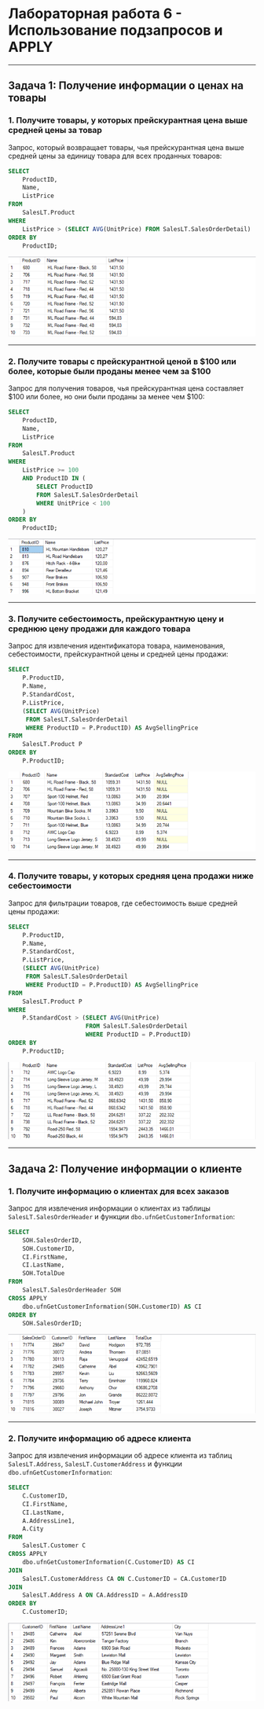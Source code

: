 
# Лабораторная работа 6 - Использование подзапросов и APPLY

---

## Задача 1: Получение информации о ценах на товары

### 1. Получите товары, у которых прейскурантная цена выше средней цены за товар

Запрос, который возвращает товары, чья прейскурантная цена выше средней цены за единицу товара для всех проданных товаров:

```sql
SELECT 
    ProductID, 
    Name, 
    ListPrice
FROM 
    SalesLT.Product
WHERE 
    ListPrice > (SELECT AVG(UnitPrice) FROM SalesLT.SalesOrderDetail)
ORDER BY 
    ProductID;
```

![Task 6.1.1](image/task6_1_1.png)

---

### 2. Получите товары с прейскурантной ценой в $100 или более, которые были проданы менее чем за $100

Запрос для получения товаров, чья прейскурантная цена составляет $100 или более, но они были проданы за менее чем $100:

```sql
SELECT 
    ProductID, 
    Name, 
    ListPrice
FROM 
    SalesLT.Product
WHERE 
    ListPrice >= 100 
    AND ProductID IN (
        SELECT ProductID 
        FROM SalesLT.SalesOrderDetail 
        WHERE UnitPrice < 100
    )
ORDER BY 
    ProductID;
```

![Task 6.1.2](image/task6_1_2.png)

---

### 3. Получите себестоимость, прейскурантную цену и среднюю цену продажи для каждого товара

Запрос для извлечения идентификатора товара, наименования, себестоимости, прейскурантной цены и средней цены продажи:

```sql
SELECT 
    P.ProductID, 
    P.Name, 
    P.StandardCost, 
    P.ListPrice, 
    (SELECT AVG(UnitPrice) 
     FROM SalesLT.SalesOrderDetail 
     WHERE ProductID = P.ProductID) AS AvgSellingPrice
FROM 
    SalesLT.Product P
ORDER BY 
    P.ProductID;
```

![Task 6.1.3](image/task6_1_3.png)

---

### 4. Получите товары, у которых средняя цена продажи ниже себестоимости

Запрос для фильтрации товаров, где себестоимость выше средней цены продажи:

```sql
SELECT 
    P.ProductID, 
    P.Name, 
    P.StandardCost, 
    P.ListPrice, 
    (SELECT AVG(UnitPrice) 
     FROM SalesLT.SalesOrderDetail 
     WHERE ProductID = P.ProductID) AS AvgSellingPrice
FROM 
    SalesLT.Product P
WHERE 
    P.StandardCost > (SELECT AVG(UnitPrice) 
                      FROM SalesLT.SalesOrderDetail 
                      WHERE ProductID = P.ProductID)
ORDER BY 
    P.ProductID;
```

![Task 6.1.4](image/task6_1_4.png)

---

## Задача 2: Получение информации о клиенте

### 1. Получите информацию о клиентах для всех заказов

Запрос для извлечения информации о клиентах из таблицы `SalesLT.SalesOrderHeader` и функции `dbo.ufnGetCustomerInformation`:

```sql
SELECT 
    SOH.SalesOrderID, 
    SOH.CustomerID, 
    CI.FirstName, 
    CI.LastName, 
    SOH.TotalDue
FROM 
    SalesLT.SalesOrderHeader SOH
CROSS APPLY 
    dbo.ufnGetCustomerInformation(SOH.CustomerID) AS CI
ORDER BY 
    SOH.SalesOrderID;
```

![Task 6.2.1](image/task6_2_1.png)

---

### 2. Получите информацию об адресе клиента

Запрос для извлечения информации об адресе клиента из таблиц `SalesLT.Address`, `SalesLT.CustomerAddress` и функции `dbo.ufnGetCustomerInformation`:

```sql
SELECT 
    C.CustomerID, 
    CI.FirstName, 
    CI.LastName, 
    A.AddressLine1, 
    A.City
FROM 
    SalesLT.Customer C
CROSS APPLY 
    dbo.ufnGetCustomerInformation(C.CustomerID) AS CI
JOIN 
    SalesLT.CustomerAddress CA ON C.CustomerID = CA.CustomerID
JOIN 
    SalesLT.Address A ON CA.AddressID = A.AddressID
ORDER BY 
    C.CustomerID;
```

![Task 6.2.2](image/task6_2_2.png)

